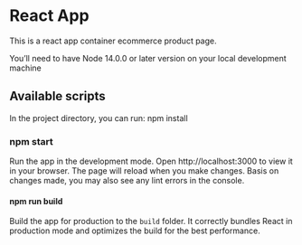 # React App

This is a react app container ecommerce product page.

You’ll need to have Node 14.0.0 or later version on your local development machine

## Available scripts

In the project directory, you can run:
npm install

### npm start

Run the app in the development mode. Open http://localhost:3000 to view it in your browser.
The page will reload when you make changes.
Basis on changes made, you may also see any lint errors in the console.

#### npm run build

Build the app for production to the `build` folder.
It correctly bundles React in production mode and optimizes the build for the best performance.